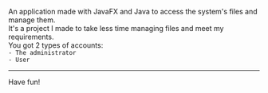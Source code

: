 An application made with JavaFX and Java to access the system's files and manage them.<br>
It's a project I made to take less time managing files and meet my requirements.<br>
You got 2 types of accounts: <br><code>- The administrator</code><br>
                             <code>- User</code>
<br> <hr> 
Have fun!
